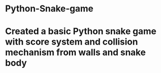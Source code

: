 # Python-Snake-game
# Created a basic Python snake game with score system and collision mechanism from walls and snake body
